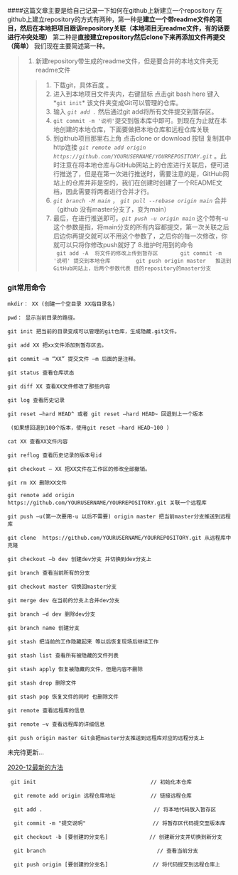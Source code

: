 ####这篇文章主要是给自己记录一下如何在github上新建立一个repository
在github上建立repository的方式有两种，第一种是**建立一个带readme文件的项目，然后在本地把项目跟该repository关联（本地项目无readme文件，有的话要进行冲突处理）** 第二种是**直接建立repository然后clone下来再添加文件再提交（简单）** 我们现在主要简述第一种。
>1. 新建repository带生成的readme文件，但是要合并的本地文件夹无readme文件
 >>1. 下载git，具体百度 。
 >>2. 进入到本地项目文件夹内，右键鼠标 点击git bash here  键入*```git init```* 该文件夹变成Git可以管理的仓库。
>>3. 输入 *```git add .```* 然后通过git add将所有文件提交到暂存区。
>>4. ```git commit -m '说明'```提交到版本库中即可。到现在为止就在本地创建的本地仓库，下面要做把本地仓库和远程仓库关联 
>>5. 到github项目那里右上角 点击clone or download  按钮 复制其中http连接 *```git remote add origin https://github.com/YOURUSERNAME/YOURREPOSITORY.git```* 。此时注意在将本地仓库与GitHub网站上的仓库进行关联后，便可进行推送了，但是在第一次进行推送时，需要注意的是，GitHub网站上的仓库并非是空的，我们在创建时创建了一个README文档，因此需要将两者进行合并才行。
>> 6. *```git branch -M main```*  ，  *```git pull --rebase origin main```* 合并（github 没有master分支了，变为main）
>>7. 最后，在进行推送即可。*```git push -u origin main```* 这个带有-u这个参数是指，将main分支的所有内容都提交，第一次关联之后后边你再提交就可以不用这个参数了，之后你的每一次修改，你就可以只将你修改push就好了
>> 8.维护时用到的命令   <br/>  ``` 
git add -A  将文件的修改上传到暂存区      
git commit -m '说明' 提交到本地仓库       
git push origin master   推送到GitHub网站上，后两个参数代表 目的repository的master分支     ```  


### git常用命令 ###
```
mkdir： XX (创建一个空目录 XX指目录名)

pwd： 显示当前目录的路径。

git init 把当前的目录变成可以管理的git仓库，生成隐藏.git文件。

git add XX 把xx文件添加到暂存区去。

git commit –m “XX” 提交文件 –m 后面的是注释。

git status 查看仓库状态

git diff XX 查看XX文件修改了那些内容

git log 查看历史记录

git reset –hard HEAD^ 或者 git reset –hard HEAD~ 回退到上一个版本

 (如果想回退到100个版本，使用git reset –hard HEAD~100 )

cat XX 查看XX文件内容

git reflog 查看历史记录的版本号id

git checkout — XX 把XX文件在工作区的修改全部撤销。

git rm XX 删除XX文件

git remote add origin  https://github.com/YOURUSERNAME/YOURREPOSITORY.git 关联一个远程库

git push –u(第一次要用-u 以后不需要) origin master 把当前master分支推送到远程库

git clone  https://github.com/YOURUSERNAME/YOURREPOSITORY.git 从远程库中克隆

git checkout –b dev 创建dev分支 并切换到dev分支上

git branch 查看当前所有的分支

git checkout master 切换回master分支

git merge dev 在当前的分支上合并dev分支

git branch –d dev 删除dev分支

git branch name 创建分支

git stash 把当前的工作隐藏起来 等以后恢复现场后继续工作

git stash list 查看所有被隐藏的文件列表

git stash apply 恢复被隐藏的文件，但是内容不删除

git stash drop 删除文件

git stash pop 恢复文件的同时 也删除文件

git remote 查看远程库的信息

git remote –v 查看远程库的详细信息

git push origin master Git会把master分支推送到远程库对应的远程分支上

```
未完待更新...

[2020-12最新的方法](https://www.cnblogs.com/VeraYao/p/11057105.html)
```
 git init                                    // 初始化本仓库

  git remote add origin 远程仓库地址           // 链接远程仓库

  git add .                                   // 将本地代码放入暂存区

  git commit -m "提交说明"                     // 将暂存区代码提交至版本库

  git checkout -b [要创建的分支名]             // 创建新分支并切换到新分支

  git branch                                   // 查看当前分支

  git push origin [要创建的分支名]              // 将代码提交到远程仓库上    
```





